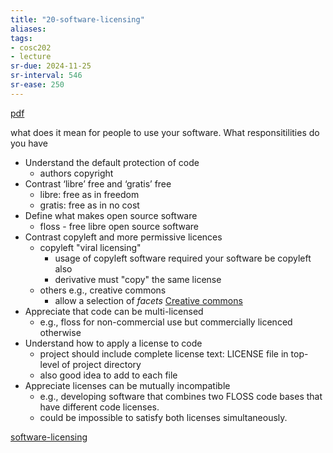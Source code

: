 ```yaml
---
title: "20-software-licensing"
aliases: 
tags: 
- cosc202
- lecture
sr-due: 2024-11-25
sr-interval: 546
sr-ease: 250
---
```


[pdf](https://cosc202.cspages.otago.ac.nz/lectures/L20-software-licensing.pdf)

what does it mean for people to use your software. What responsitilities do you have

- Understand the default protection of code 
	- authors copyright
- Contrast ‘libre’ free and ‘gratis’ free 
	- libre: free as in freedom
	- gratis: free as in no cost
- Define what makes open source software 
	- floss - free libre open source software
- Contrast copyleft and more permissive licences 
	- copyleft  "viral licensing"
		- usage of copyleft software required your software be copyleft also
		- derivative must "copy" the same license
	- others e.g., creative commons
		- allow a selection of *facets* [Creative commons](notes/software-licensing.md#Creative%20commons)
- Appreciate that code can be multi-licensed 
	- e.g., floss for non-commercial use but commercially licenced otherwise
- Understand how to apply a license to code 
	- project should include complete license text: LICENSE file in top-level of project directory
	- also good idea to add to each file
- Appreciate licenses can be mutually incompatible
	- e.g., developing software that combines two FLOSS code bases that have different code licenses.
	- could be impossible to satisfy both licenses simultaneously.

[software-licensing](notes/software-licensing.md)